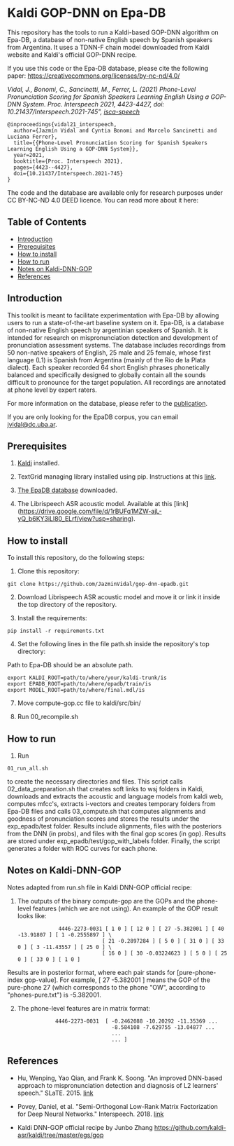 # Kaldi GOP-DNN on Epa-DB

This repository has the tools to run a Kaldi-based GOP-DNN algorithm on Epa-DB, a database of non-native English speech by Spanish speakers from Argentina. It uses a TDNN-F chain model downloaded from Kaldi website and Kaldi's official GOP-DNN recipe.

If you use this code or the Epa-DB database, please cite the following paper: https://creativecommons.org/licenses/by-nc-nd/4.0/

*Vidal, J., Bonomi, C., Sancinetti, M., Ferrer, L. (2021) Phone-Level Pronunciation Scoring for Spanish Speakers Learning English Using a GOP-DNN System. Proc. Interspeech 2021, 4423-4427, doi: 10.21437/Interspeech.2021-745", [isca-speech](https://www.isca-speech.org/archive/interspeech_2021/vidal21_interspeech.html)*

```
@inproceedings{vidal21_interspeech,
  author={Jazmín Vidal and Cyntia Bonomi and Marcelo Sancinetti and Luciana Ferrer},
  title={{Phone-Level Pronunciation Scoring for Spanish Speakers Learning English Using a GOP-DNN System}},
  year=2021,
  booktitle={Proc. Interspeech 2021},
  pages={4423--4427},
  doi={10.21437/Interspeech.2021-745}
}
```
The code and the database are available only for research purposes under CC BY-NC-ND 4.0 DEED licence. You can read more about it here: 

## Table of Contents
* [Introduction](#introduction)
* [Prerequisites](#prerequisites)
* [How to install](#how-to-install)
* [How to run](#how-to-run)
* [Notes on Kaldi-DNN-GOP](#Notes-on-Kaldi-DNN-GOP)
* [References](#references)


## Introduction

This toolkit is meant to facilitate experimentation with Epa-DB by allowing users to run a state-of-the-art baseline system on it.
Epa-DB, is a database of non-native English speech by argentinian speakers of Spanish. It is intended for research on mispronunciation detection
and development of pronunciation assessment systems.
The database includes recordings from 50 non-native speakers of English, 25 male and 25 female, whose first language (L1) is Spanish from Argentina (mainly of the Rio de la Plata dialect).
Each speaker recorded 64 short English phrases phonetically balanced and specifically designed to globally contain all the sounds difficult to pronounce for the target population.
All recordings are annotated at phone level by expert raters.

For more information on the database, please refer to the [publication](https://www.isca-speech.org/archive/Interspeech_2019/abstracts/1839.html). 

If you are only looking for the EpaDB corpus, you can email jvidal@dc.uba.ar. 
## Prerequisites

1. [Kaldi](http://kaldi-asr.org/) installed.

2. TextGrid managing library installed using pip. Instructions at this [link](https://pypi.org/project/praat-textgrids/).

3. [The EpaDB database](https://drive.google.com/file/d/1sk8mw2I86MitCRfIEm5kwn5hopmMmSIb/view?usp=sharing) downloaded.

4. The Librispeech ASR acoustic model. Available at this [link] (https://drive.google.com/file/d/1rBUFq1MZW-ajL-yQ_b6KY3iLl80_ELrf/view?usp=sharing).

## How to install

To install this repository, do the following steps:

1. Clone this repository:
```
git clone https://github.com/JazminVidal/gop-dnn-epadb.git
```

2. Download Librispeech ASR acoustic model and move it or link it inside the top directory of the repository.


3. Install the requirements:

```
pip install -r requirements.txt
```

4. Set the following lines in the file path.sh inside the repository's top directory:

Path to Epa-DB should be an absolute path.

```
export KALDI_ROOT=path/to/where/your/kaldi-trunk/is
export EPADB_ROOT=path/to/where/epadb/train/is
export MODEL_ROOT=path/to/where/final.mdl/is
```

7. Move compute-gop.cc file to kaldi/src/bin/


8. Run 00_recompile.sh


## How to run


1. Run 

```
01_run_all.sh 
```

to create the necessary directories and files. This script calls 02_data_preparation.sh that creates soft links to wsj folders in Kaldi, downloads and extracts the acoustic and language models from kaldi web, computes mfcc's, extracts i-vectors and creates temporary folders from Epa-DB files and calls 03_compute.sh that 
computes alignments and goodness of pronunciation scores and stores the results under the exp_epadb/test folder. Results include alignments, files with the posteriors from the DNN (in probs), and files with the final gop scores (in gop). Results are stored under exp_epadb/test/gop_with_labels folder. Finally, the script generates a folder with ROC curves for each phone.



## Notes on Kaldi-DNN-GOP

Notes adapted from run.sh file in Kaldi DNN-GOP official recipe:

1. The outputs of the binary compute-gop are the GOPs and the phone-level features (which we are not using). An example of the GOP result looks like:

                    4446-2273-0031 [ 1 0 ] [ 12 0 ] [ 27 -5.382001 ] [ 40 -13.91807 ] [ 1 -0.2555897 ] \
                                  [ 21 -0.2897284 ] [ 5 0 ] [ 31 0 ] [ 33 0 ] [ 3 -11.43557 ] [ 25 0 ] \
                                  [ 16 0 ] [ 30 -0.03224623 ] [ 5 0 ] [ 25 0 ] [ 33 0 ] [ 1 0 ]

Results are in posterior format, where each pair stands for [pure-phone-index gop-value]. For example, [ 27 -5.382001 ] means the GOP of the pure-phone 27 (which corresponds to the phone "OW", according to "phones-pure.txt") is -5.382001.

2. The phone-level features are in matrix format:

                   4446-2273-0031  [ -0.2462088 -10.20292 -11.35369 ...
                                     -8.584108 -7.629755 -13.04877 ...
                                     ...
                                     ... ]


## References

* Hu, Wenping, Yao Qian, and Frank K. Soong. "An improved DNN-based approach to mispronunciation detection and diagnosis of L2 learners' speech." SLaTE. 2015. [link](https://www.slate2015.org/files/submissions/Hu15-AID.pdf)

* Povey, Daniel, et al. "Semi-Orthogonal Low-Rank Matrix Factorization for Deep Neural Networks." Interspeech. 2018. [link](https://www.danielpovey.com/files/2018_interspeech_tdnnf.pdf)

* Kaldi DNN-GOP official recipe by Junbo Zhang https://github.com/kaldi-asr/kaldi/tree/master/egs/gop

